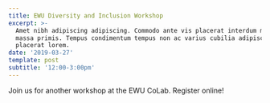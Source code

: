 ```yaml
---
title: EWU Diversity and Inclusion Workshop
excerpt: >-
  Amet nibh adipiscing adipiscing. Commodo ante vis placerat interdum massa
  massa primis. Tempus condimentum tempus non ac varius cubilia adipiscing
  placerat lorem.
date: '2019-03-27'
template: post
subtitle: '12:00-3:00pm'
---
```

Join us for another workshop at the EWU CoLab. Register online!